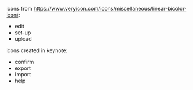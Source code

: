 icons from https://www.veryicon.com/icons/miscellaneous/linear-bicolor-icon/:
- edit
- set-up
- upload

icons created in keynote:
- confirm
- export
- import
- help